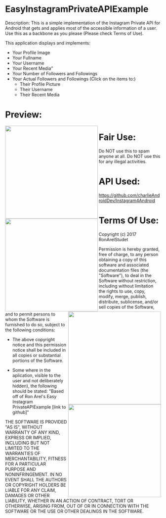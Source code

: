 # EasyInstagramPrivateAPIExample

Description: This is a simple implementation of the Instagram Private API for Android that gets and applies most of the accessible information of a user. Use this as a backbone as you please (Please check Terms of Use).

This application displays and implements:

- Your Profile Image
- Your Fullname
- Your Username
- Your Recent Media"
- Your Number of Followers and Followings
- Your Actual Followers and Followings (Click on the items to:)
   + Their Profile Picture
   + Their Username
   + Their Recent Media
   
# Preview:


<img src="https://github.com/RonArelStudent/EasyInstagramPrivateAPIExample/blob/master/SmartSelect_20180429-012602_TagNet.jpg" width="300" align="left">
<img src="https://github.com/RonArelStudent/EasyInstagramPrivateAPIExample/blob/master/SmartSelect_20180429-012712_TagNet.jpg" width="300" align="left">
<img src="https://github.com/RonArelStudent/EasyInstagramPrivateAPIExample/blob/master/SmartSelect_20180429-012658_TagNet.jpg" width="300" align="right">
<img src="https://github.com/RonArelStudent/EasyInstagramPrivateAPIExample/blob/master/SmartSelect_20180429-015156_TagNet.jpg" width="300" align="right">

# Fair Use:

Do NOT use this to spam anyone at all.
Do NOT use this for any illegal activities.

# API Used:

https://github.com/charlieAndroidDev/Instagram4Android

# Terms Of Use:

Copyright (c) 2017 RonArelStudet

Permission is hereby granted, free of charge, to any person obtaining a copy
of this software and associated documentation files (the "Software"), to deal
in the Software without restriction, including without limitation the rights
to use, copy, modify, merge, publish, distribute, sublicense, and/or sell
copies of the Software, and to permit persons to whom the Software is
furnished to do so, subject to the following conditions:

- The above copyright notice and this permission notice shall be included in all
copies or substantial portions of the Software.

- Some where in the aplication, visible to the user and not deliberately hidden), the following should be stated: "Based off of Ron Arel's Easy Instagram PrivateAPIExample [link to github]"

THE SOFTWARE IS PROVIDED "AS IS", WITHOUT WARRANTY OF ANY KIND, EXPRESS OR
IMPLIED, INCLUDING BUT NOT LIMITED TO THE WARRANTIES OF MERCHANTABILITY,
FITNESS FOR A PARTICULAR PURPOSE AND NONINFRINGEMENT. IN NO EVENT SHALL THE
AUTHORS OR COPYRIGHT HOLDERS BE LIABLE FOR ANY CLAIM, DAMAGES OR OTHER
LIABILITY, WHETHER IN AN ACTION OF CONTRACT, TORT OR OTHERWISE, ARISING FROM,
OUT OF OR IN CONNECTION WITH THE SOFTWARE OR THE USE OR OTHER DEALINGS IN THE
SOFTWARE.


